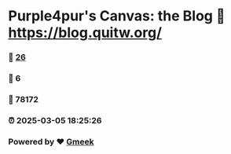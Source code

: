 # Purple4pur's Canvas: the Blog :link: https://blog.quitw.org/ 
### :page_facing_up: [26](https://blog.quitw.org//tag.html) 
### :speech_balloon: 6 
### :hibiscus: 78172 
### :alarm_clock: 2025-03-05 18:25:26 
### Powered by :heart: [Gmeek](https://github.com/Meekdai/Gmeek)
